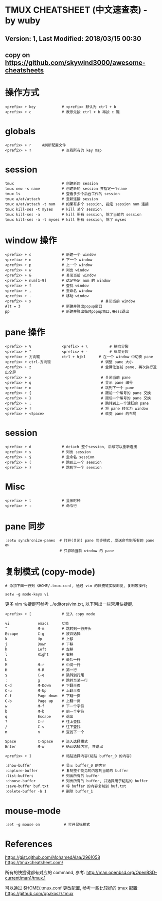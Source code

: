 # TMUX CHEATSHEET (中文速查表)  -  by wuby
## Version: 1, Last Modified: 2018/03/15 00:30
## copy on https://github.com/skywind3000/awesome-cheatsheets



# 操作方式 
```
<prefix> + key            # <prefix> 默认为 ctrl + b
<prefix> + c              # 表示先按 ctrl + b 再按 c 键
```


# globals
```
<prefix> + r     #刷新配置文件
<prefix> + ?              # 查看所有的 key map
```



# session
```
tmux                      # 创建新的 session
tmux new -s name          # 创建新的 session 并指定一个name
tmux ls                   # 查看多少个后台工作的 session
tmux a/at/attach          # 重新连接 session 
tmux a/at/attach -t num   # 如果有多个 session, 指定 session num 连接
tmux kill-ses -t myses    # kill 某个 session
tmux kill-ses -a          # kill 所有 session, 除了当前的 session
tmux kill-ses -a -t myses # kill 所有 session, 除了 myses
```

# window 操作 
```
<prefix> + c              # 新建一个 window
<prefix> + n              # 下一个 window
<prefix> + p              # 上一个 window
<prefix> + w              # 列出 window
<prefix> + &              # 关闭当前 window
<prefix> + num[1-9]       # 选定特定 num 的 window
<prefix> + f              # 查找 window 
<prefix> + ,              # 重命名 window 
<prefix> + .              # 移动 window 
<prefix> + x                                # 关闭当前 window
Alt = 3                   # 新建并弹出popup窗口
pp                        # 新建并弹出临时popup窗口,用esc退出
```
# pane 操作 
```
<prefix> + %              <prefix> + \          # 横向分裂 
<prefix> + "              <prefix> + -          # 纵向分裂 
<prefix> + 方向键          ctrl + hjkl      # 在一个 window 中切换 pane 
<prefix> + ctrl-方向键                       # 调整 pane 大小
<prefix> + z                                # 全屏化当前 pane, 再次执行退出全屏 
<prefix> + x                                # 关闭当前 pane
<prefix> + q                                # 显示 pane 编号
<prefix> + o                                # 跳到下一个 pane 
<prefix> + {                                # 跟前一个编号的 pane 交换
<prefix> + }                                # 跟后一个编号的 pane 交换
<prefix> + ;                                # 跳转到上一个活跃的 pane 
<prefix> + !                                # 将 pane 转化为 window 
<prefix> + <Space>                          # 改变 pane 的布局 
```

# session 
```
<prefix> + d              # detach 整个session, 后续可以重新连接
<prefix> + s              # 列出 session
<prefix> + $              # 重命名 session
<prefix> + (              # 跳到上一个 seesion 
<prefix> + )              # 跳到下一个 seesion 
```

# Misc 
```
<prefix> + t              # 显示时钟 
<prefix> + :              # 命令行 
```
# pane 同步
```
:setw synchronize-panes  # 打开(关闭) pane 同步模式, 发送命令到所有的 pane 中
                         # 只影响当前 window 的 pane
```
# 复制模式 (copy-mode) 
```
# 添加下面一行到 $HOME/.tmux.conf, 通过 vim 的快捷键实现浏览, 复制等操作;

setw -g mode-keys vi 
```


更多 vim 快捷键可参考 ../editors/vim.txt, 以下列出一些常用快捷键. 
```
<prefix> + [              # 进入 copy mode 

vi             emacs      功能
^              M-m        # 跳转到一行开头
Escape         C-g        # 放弃选择
k              Up         # 上移
j              Down       # 下移 
h              Left       # 左移
l              Right      # 右移
L                         # 最后一行
M              M-r        # 中间一行
H              M-R        # 第一行    
$              C-e        # 跳转到行尾
:              g          # 跳转至某一行
C-d            M-Down     # 下翻半页
C-u            M-Up       # 上翻半页
C-f            Page down  # 下翻一页
C-b            Page up    # 上翻一页
w              M-f        # 下一个字符     
b              M-b        # 前一个字符
q              Escape     # 退出        
?              C-r        # 往上查找
/              C-s        # 往下查找
n              n          # 查找下一个

Space          C-Space    # 进入选择模式
Enter          M-w        # 确认选择内容, 并退出 

<prefix> + ]              # 粘贴选择内容(粘贴 buffer_0 的内容) 

:show-buffer              # 显示 buffer_0 的内容
:capture-buffer           # 复制整个能见的内容到当前的 buffer
:list-buffers             # 列出所有的 buffer 
:choose-buffer            # 列出所有的 buffer, 并选择用于粘贴的 buffer
:save-buffer buf.txt      # 将 buffer 的内容复制到 buf.txt
:delete-buffer -b 1       # 删除 buffer_1
```

# mouse-mode 
```
:set -g mouse on           # 打开鼠标模式
```


# References
https://gist.github.com/MohamedAlaa/2961058
https://tmuxcheatsheet.com/

所有的快捷键都有对应的 command, 参考:
http://man.openbsd.org/OpenBSD-current/man1/tmux.1

可以通过 $HOME/.tmux.conf 更改配置, 参考一些比较好的 tmux 配置:
https://github.com/gpakosz/.tmux

